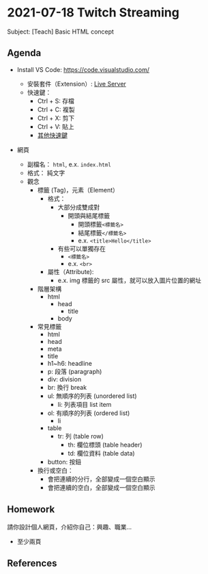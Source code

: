 # 2021-07-18 Twitch Streaming

Subject: [Teach] Basic HTML concept

<!--  
const div = document.querySelector('.sc-AxjAm .iltvOi');
div.innerText = 'https://hackmd.io/@koshuang/twitch-streaming';
div.style.fontSize='18px';
-->

## Agenda

- Install VS Code: https://code.visualstudio.com/
  - 安裝套件（Extension）: [Live Server](https://marketplace.visualstudio.com/items?itemName=ritwickdey.LiveServer)
  - 快速鍵：
    - Ctrl + S: 存檔
    - Ctrl + C: 複製
    - Ctrl + X: 剪下
    - Ctrl + V: 貼上
    - [其他快速鍵](https://github.com/koshuang/engineer-wiki/blob/main/IDE/VS%20Code/Shortcuts.md)

- 網頁
  - 副檔名： `html`, e.x. `index.html`
  - 格式： 純文字
  - 觀念
    - 標籤 (Tag)，元素（Element）
      - 格式： 
        - 大部分成雙成對
          - 開頭與結尾標籤
            - 開頭標籤`<標籤名>`
            - 結尾標籤`</標籤名>`
            - e.x. `<title>Hello</title>`
        - 有些可以單獨存在
          - `<標籤名>`
          - e.x. `<br>`
      - 屬性（Attribute):
        - e.x. img 標籤的 src 屬性，就可以放入圖片位置的網址
    - 階層架構
      - html
        - head
          - title
        - body
    - 常見標籤
      - html
      - head
      - meta
      - title
      - h1~h6: headline
      - p: 段落 (paragraph)
      - div: division
      - br: 換行 break
      - ul: 無順序的列表 (unordered list)
        - li: 列表項目 list item
      - ol: 有順序的列表 (ordered list)
        - li
      - table
        - tr: 列 (table row)
          - th: 欄位標頭 (table header)
          - td: 欄位資料 (table data)
      - button: 按鈕
    - 換行或空白： 
      - 會把連續的分行，全部變成一個空白顯示
      - 會把連續的空白，全部變成一個空白顯示

## Homework

請你設計個人網頁，介紹你自己：興趣、職業...

- 至少兩頁


## References








